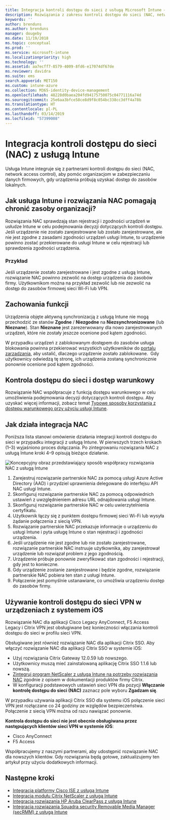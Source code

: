 ```yaml
---
title: Integracja kontroli dostępu do sieci z usługą Microsoft Intune — Azure | Microsoft Docs
description: Rozwiązania z zakresu kontroli dostępu do sieci (NAC, network access control) sprawdzają rejestrację i zgodność urządzeń w usłudze Intune. Rozwiązanie NAC obejmuje niektóre zachowania i współpracuje z dostępem warunkowym. Zobacz kroki umożliwiające rejestrację i uzyskaj listę rozwiązań partnerskich.
keywords: ''
author: brenduns
ms.author: brenduns
manager: dougeby
ms.date: 11/19/2018
ms.topic: conceptual
ms.prod: ''
ms.service: microsoft-intune
ms.localizationpriority: high
ms.technology: ''
ms.assetid: aa7ecff7-8579-4009-8fd6-e17074df67de
ms.reviewer: davidra
ms.suite: ems
search.appverid: MET150
ms.custom: intune-azure
ms.collection: M365-identity-device-management
ms.openlocfilehash: 48228d0baea204fd94175750075c04771116a74d
ms.sourcegitcommit: 25e6aa3bfce58ce8d9f8c054bc338cc3dff4a78b
ms.translationtype: HT
ms.contentlocale: pl-PL
ms.lasthandoff: 03/14/2019
ms.locfileid: "57399008"
---
```

# <a name="network-access-control-nac-integration-with-intune"></a>Integracja kontroli dostępu do sieci (NAC) z usługą Intune

Usługa Intune integruje się z partnerami kontroli dostępu do sieci (NAC, network access control), aby pomóc organizacjom w zabezpieczaniu danych firmowych, gdy urządzenia próbują uzyskać dostęp do zasobów lokalnych.

## <a name="how-do-intune-and-nac-solutions-help-protect-your-organization-resources"></a>Jak usługa Intune i rozwiązania NAC pomagają chronić zasoby organizacji?

Rozwiązania NAC sprawdzają stan rejestracji i zgodności urządzeń w usłudze Intune w celu podejmowania decyzji dotyczących kontroli dostępu. Jeśli urządzenie nie zostało zarejestrowane lub zostało zarejestrowane, ale nie jest zgodne z zasadami zgodności urządzeń usługi Intune, to urządzenie powinno zostać przekierowane do usługi Intune w celu rejestracji lub sprawdzenia zgodności urządzenia.

### <a name="example"></a>Przykład

Jeśli urządzenie zostało zarejestrowane i jest zgodne z usługą Intune, rozwiązanie NAC powinno zezwolić na dostęp urządzenia do zasobów firmy. Użytkownikom można na przykład zezwolić lub nie zezwolić na dostęp do zasobów firmowej sieci Wi-Fi lub VPN.

## <a name="feature-behaviors"></a>Zachowania funkcji

Urządzenia objęte aktywną synchronizacją z usługą Intune nie mogą przechodzić ze stanów **Zgodne** / **Niezgodne** na **Niezsynchronizowane** (lub **Nieznane**). Stan **Nieznane** jest zarezerwowany dla nowo zarejestrowanych urządzeń, które nie zostały jeszcze ocenione pod kątem zgodności.

W przypadku urządzeń z zablokowanym dostępem do zasobów usługa blokowania powinna przekierować wszystkich użytkowników do [portalu zarządzania](https://portal.manage.microsoft.com), aby ustalić, dlaczego urządzenie zostało zablokowane.  Gdy użytkownicy odwiedzą tę stronę, ich urządzenia zostaną synchronicznie ponownie ocenione pod kątem zgodności.

## <a name="nac-and-conditional-access"></a>Kontrola dostępu do sieci i dostęp warunkowy

Rozwiązanie NAC współpracuje z funkcją dostępu warunkowego w celu umożliwienia podejmowania decyzji dotyczących kontroli dostępu. Aby uzyskać więcej informacji, zobacz temat [Typowe sposoby korzystania z dostępu warunkowego przy użyciu usługi Intune](conditional-access-intune-common-ways-use.md).

## <a name="how-the-nac-integration-works"></a>Jak działa integracja NAC

Poniższa lista stanowi omówienie działania integracji kontroli dostępu do sieci w przypadku integracji z usługą Intune. W pierwszych trzech krokach (1–3) wyjaśniono proces dołączania. Po zintegrowaniu rozwiązania NAC z usługą Intune kroki 4–9 opisują bieżące działanie.

![Koncepcyjny obraz przedstawiający sposób współpracy rozwiązania NAC z usługą Intune](./media/ca-intune-common-ways-2.png)

1. Zarejestruj rozwiązanie partnerskie NAC za pomocą usługi Azure Active Directory (AAD) i przydziel uprawnienia delegowane do interfejsu API NAC usługi Intune.
2. Skonfiguruj rozwiązanie partnerskie NAC za pomocą odpowiednich ustawień z uwzględnieniem adresu URL odnajdowania usługi Intune.
3. Skonfiguruj rozwiązanie partnerskie NAC w celu uwierzytelnienia certyfikatu.
4. Użytkownik łączy się z punktem dostępu firmowej sieci Wi-Fi lub wysyła żądanie połączenia z siecią VPN.
5. Rozwiązanie partnerskie NAC przekazuje informacje o urządzeniu do usługi Intune i pyta usługę Intune o stan rejestracji i zgodności urządzenia.
6. Jeśli urządzenie nie jest zgodne lub nie zostało zarejestrowane, rozwiązanie partnerskie NAC instruuje użytkownika, aby zarejestrował urządzenie lub rozwiązał problem z jego zgodnością.
7. Urządzenie próbuje ponownie zweryfikować stan zgodności i rejestracji, gdy jest to konieczne.
8. Gdy urządzenie zostanie zarejestrowane i będzie zgodne, rozwiązanie partnerskie NAC pobiera ten stan z usługi Intune.
9. Połączenie jest pomyślnie ustanawiane, co umożliwia urządzeniu dostęp do zasobów firmy.

## <a name="use-nac-for-vpn-on-your-ios-devices"></a>Używanie kontroli dostępu do sieci VPN w urządzeniach z systemem iOS  
Rozwiązanie NAC dla aplikacji Cisco Legacy AnyConnect, F5 Access Legacy i Citrix VPN jest obsługiwane bez konieczności włączania kontroli dostępu do sieci w profilu sieci VPN.

Obsługiwane jest również rozwiązanie NAC dla aplikacji Citrix SSO. Aby włączyć rozwiązanie NAC dla aplikacji Citrix SSO w systemie iOS:
- Użyj rozwiązania Citrix Gateway 12.0.59 lub nowszego.  
- Użytkownicy muszą mieć zainstalowaną aplikację Citrix SSO 1.1.6 lub nowszą.
- [Zintegruj program NetScaler z usługą Intune na potrzeby rozwiązania NAC](https://docs.citrix.com/en-us/netscaler-gateway/12/microsoft-intune-integration/configuring-network-access-control-device-check-for-netscaler-gateway-virtual-server-for-single-factor-authentication-deployment.html) zgodnie z opisem w dokumentacji produktów firmy Citrix.
- W konfiguracji podstawowych ustawień sieci VPN dla pozycji **Włączanie kontrolę dostępu do sieci (NAC)** zaznacz pole wyboru **Zgadzam się**.

W przypadku używania aplikacji Citrix SSO dla systemu iOS połączenie sieci VPN jest rozłączane co 24 godziny ze względów bezpieczeństwa. Połączenie z siecią VPN można od razu nawiązać ponownie.


**Kontrola dostępu do sieci nie jest obecnie obsługiwana przez następujących klientów sieci VPN w systemie iOS**:
-   Cisco AnyConnect
-   F5 Access

Współpracujemy z naszymi partnerami, aby udostępnić rozwiązanie NAC dla nowszych klientów. Gdy rozwiązania będą gotowe, zaktualizujemy ten artykuł przy użyciu dodatkowych informacji. 


## <a name="next-steps"></a>Następne kroki

- [Integracja platformy Cisco ISE z usługą Intune](http://www.cisco.com/c/en/us/td/docs/security/ise/2-1/admin_guide/b_ise_admin_guide_21/b_ise_admin_guide_20_chapter_01000.html)
- [Integracja modułu Citrix NetScaler z usługą Intune](http://docs.citrix.com/en-us/netscaler-gateway/12/microsoft-intune-integration/configuring-network-access-control-device-check-for-netscaler-gateway-virtual-server-for-single-factor-authentication-deployment.html)
- [Integracja rozwiązania HP Aruba ClearPass z usługą Intune](https://support.arubanetworks.com/Documentation/tabid/77/DMXModule/512/Command/Core_Download/Default.aspx?EntryId=31271)
- [Integracja rozwiązania Squadra security Removable Media Manager (secRMM) z usługą Intune](http://www.squadratechnologies.com/StaticContent/ProductDownload/secRMM/9.9.0.0/secRMMIntuneAccessControlSetupGuide.pdf)
